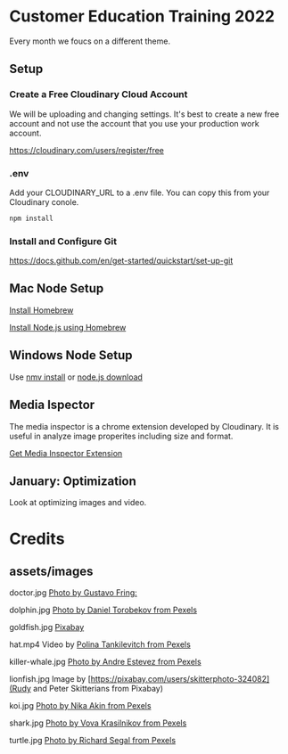 # Customer Education Training 2022

Every month we foucs on a different theme.


## Setup

### Create a Free Cloudinary Cloud Account
We will be uploading and changing settings. It's best to create a new free account and not use the account that you use your production work account.

https://cloudinary.com/users/register/free


### .env
Add your CLOUDINARY_URL to a .env file.  You can copy this from your Cloudinary conole. 

```bash
npm install
```


### Install and Configure Git

https://docs.github.com/en/get-started/quickstart/set-up-git

## Mac Node Setup

[Install Homebrew](https://brew.sh/)

[Install Node.js using Homebrew](https://formulae.brew.sh/formula/node)



 ## Windows Node Setup

Use  [nmv install](https://docs.microsoft.com/en-us/windows/dev-environment/javascript/nodejs-on-windows) or [node.js download](https://nodejs.org/en/download/)

## Media Ispector
The media inspector is a chrome extension developed by Cloudinary.  It is useful in analyze image properites including size and format.

[Get Media Inspector Extension](https://chrome.google.com/webstore/detail/cloudinary-media-inspecto/ehnkhkglbafecknplfmjklnnjimokpkg?hl=en)


## January: Optimization

Look at optimizing images and video.


# Credits 

## assets/images  


doctor.jpg [Photo by Gustavo Fring:](https://www.pexels.com/photo/crop-doctor-in-medical-uniform-with-stethoscope-standing-in-clinic-corridor-4173251/)

dolphin.jpg [Photo by Daniel Torobekov from Pexels](https://www.pexels.com/photo/lonely-dolphin-in-blue-water-4886378/)

goldfish.jpg [Pixabay](https://pixabay.com/photos/goldfish-carp-fish-1900832/)  

hat.mp4 Video by [Polina Tankilevitch from Pexels](https://www.pexels.com/video/woman-fitting-clothes-in-front-of-a-mirror-5585950/)
 
killer-whale.jpg  [Photo by Andre Estevez from Pexels](https://www.pexels.com/photo/grayscale-photo-of-body-of-water-3309865/)  

lionfish.jpg Image by [https://pixabay.com/users/skitterphoto-324082](Rudy and Peter Skitterians from Pixabay)

koi.jpg  [Photo by Nika Akin from Pexels](https://pixabay.com/photos/koi-fish-minimal-minimalistic-in-4543131/)

shark.jpg  [Photo by Vova Krasilnikov from Pexels](https://www.pexels.com/photo/big-shark-underwater-2747248/)

turtle.jpg [Photo by Richard Segal from Pexels](https://www.pexels.com/photo/black-and-white-turtle-1618606/)
 

 



